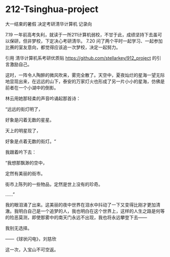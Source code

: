 # 212-Tsinghua-project
大一结束的暑假 决定考研清华计算机 记录向 

7.19 一年前高考失利，就读于一所211计算机弱校，不甘于此，成绩坚持下去虽可以保研，但非梦校，下定决心考研清华。
7.20 问了两个平时一起学习、一起参加比赛的室友意向，都觉得应该追一次梦校，决定一起努力。

引用 清华计算机系考研优质贴 https://github.com/stellarkey/912_project 的引言激励自己。

这时，一阵令人陶醉的微风吹来，雾完全散了。天空中，夏夜灿烂的星海一望无际地显现出来，在远远的山下，泰安的万家灯火也形成了另一片小小的星海，仿佛是前者在一个小湖中的倒影。

林云用她那轻柔的声音吟诵起那首诗：

“远远的街灯明了，

好象是闪着无数的星星。

天上的明星现了，

好象是点着无数的街灯。“

我跟着吟下去：

“我想那飘渺的空中，

定然有美丽的街市。

街市上陈列的一些物品，定然是世上没有的珍奇。

……”

我的眼泪涌了出来。这美丽的夜中世界在泪水中抖动了一下又变得比刚才更加清澈。我明白自己是一个追梦的人，我也明白在这个世界上，这样的人生之路是何等的险恶莫测，即使那雾中的南天门永远不出现，我也将永远攀登下去——

我别无选择。

——《球状闪电》，刘慈欣

这一次，入宝山不可空返。
